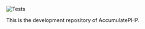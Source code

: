 ![Tests](https://github.com/N-Silbernagel/AccumulatePHP/actions/workflows/test.yml/badge.svg)

This is the development repository of AccumulatePHP.
